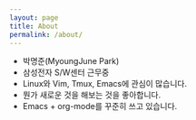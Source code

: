 ```yaml
---
layout: page
title: About
permalink: /about/
---
```


* 박명준(MyoungJune Park)
* 삼성전자 S/W센터 근무중
* Linux와 Vim, Tmux, Emacs에 관심이 많습니다.
* 뭔가 새로운 것을 해보는 것을 좋아합니다.
* Emacs + org-mode를 꾸준히 쓰고 있습니다.
